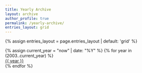 ```yaml
---
title: Yearly Archive
layout: archive
author_profile: true
permalink: /yearly-archive/
entries_layout: grid
---
```



{% assign entries_layout = page.entries_layout | default: 'grid' %}
<div class="entries-{{ entries_layout }}">
{% assign current_year = "now" | date: "%Y" %}
{% for year in (2003..current_year) %}
    <div class="grid__item">
      <a href="/year/{{ year }}">{{ year }}</a>
    </div>
    {% endfor %}
</div>
